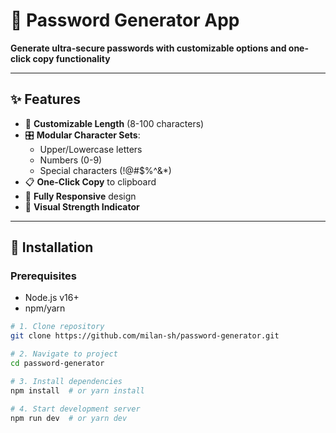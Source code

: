 # 🔐 Password Generator App  

**Generate ultra-secure passwords with customizable options and one-click copy functionality**  

---

## ✨ Features  
- 🔧 **Customizable Length** (8-100 characters)  
- 🎛️ **Modular Character Sets**:  
  - Upper/Lowercase letters  
  - Numbers (0-9)  
  - Special characters (!@#$%^&*)  
- 📋 **One-Click Copy** to clipboard  
- 📱 **Fully Responsive** design  
- 🎨 **Visual Strength Indicator**  

---

## 🚀 Installation  

### Prerequisites  
- Node.js v16+  
- npm/yarn  

```bash
# 1. Clone repository
git clone https://github.com/milan-sh/password-generator.git

# 2. Navigate to project
cd password-generator

# 3. Install dependencies
npm install  # or yarn install

# 4. Start development server
npm run dev  # or yarn dev